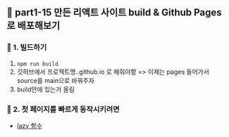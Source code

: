 ## 🔧 part1-15 만든 리액트 사이트 build & Github Pages로 배포해보기

### 🔹 1. 빌드하기

1. `npm run build`
2. 깃허브에서 프로젝트명..github.io 로 해줘야함
   => 이제는 pages 들어가서 source를 main으로 바꿔주자
3. build안에 있는거 올림

### 🔹 2. 첫 페이지를 빠르게 동작시키려면

- [lazy 함수](https://reactjs.org/docs/code-splitting.html#route-based-code-splitting)
